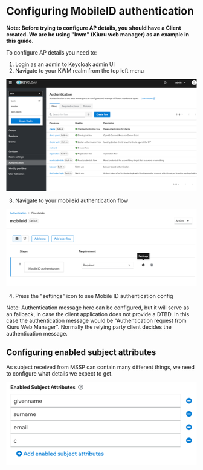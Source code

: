 # Configuring MobileID authentication

**Note: Before trying to configure AP details, you should have a Client created. We are be using "kwm" (Kiuru web manager) as an example in this guide.**

To configure AP details you need to:

1. Login as an admin to Keycloak admin UI
2. Navigate to your KWM realm from the top left menu

![configuring-mid-authn.png](configuring-mid-authn.png)

3. Navigate to your mobileid authentication flow

![navigate-to-settings.png](navigate-to-settings.png)

4. Press the "settings" icon to see Mobile ID authentication config

Note: Authentication message here can be configured, but it will serve as an fallback, in case the client application does not provide a DTBD. In this case the authentication message would be "Authentication request from Kiuru Web Manager". Normally the relying party client decides the authentication message.

## Configuring enabled subject attributes

As subject received from MSSP can contain many different things, we need to configure what details we expect to get.

![enabled-subject-attr.png](enabled-subject-attr.png)
